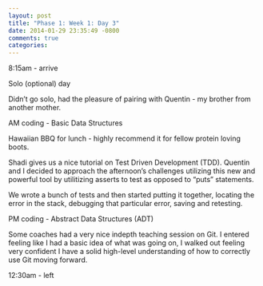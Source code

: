 ```yaml
---
layout: post
title: "Phase 1: Week 1: Day 3"
date: 2014-01-29 23:35:49 -0800
comments: true
categories: 
---
```


8:15am - arrive

Solo (optional) day

Didn’t go solo, had the pleasure of pairing with Quentin - my brother from another mother.

AM coding - Basic Data Structures

Hawaiian BBQ for lunch - highly recommend it for fellow protein loving boots.

Shadi gives us a nice tutorial on Test Driven Development (TDD). Quentin and I decided to approach the afternoon’s challenges utilizing this new and powerful tool by utilitizing asserts to test as opposed to “puts” statements.

We wrote a bunch of tests and then started putting it together, locating the error in the stack, debugging that particular error, saving and retesting.

PM coding - Abstract Data Structures (ADT)

Some coaches had a very nice indepth teaching session on Git. I entered feeling like I had a basic idea of what was going on, I walked out feeling very confident I have a solid high-level understanding of how to correctly use Git moving forward.

12:30am - left